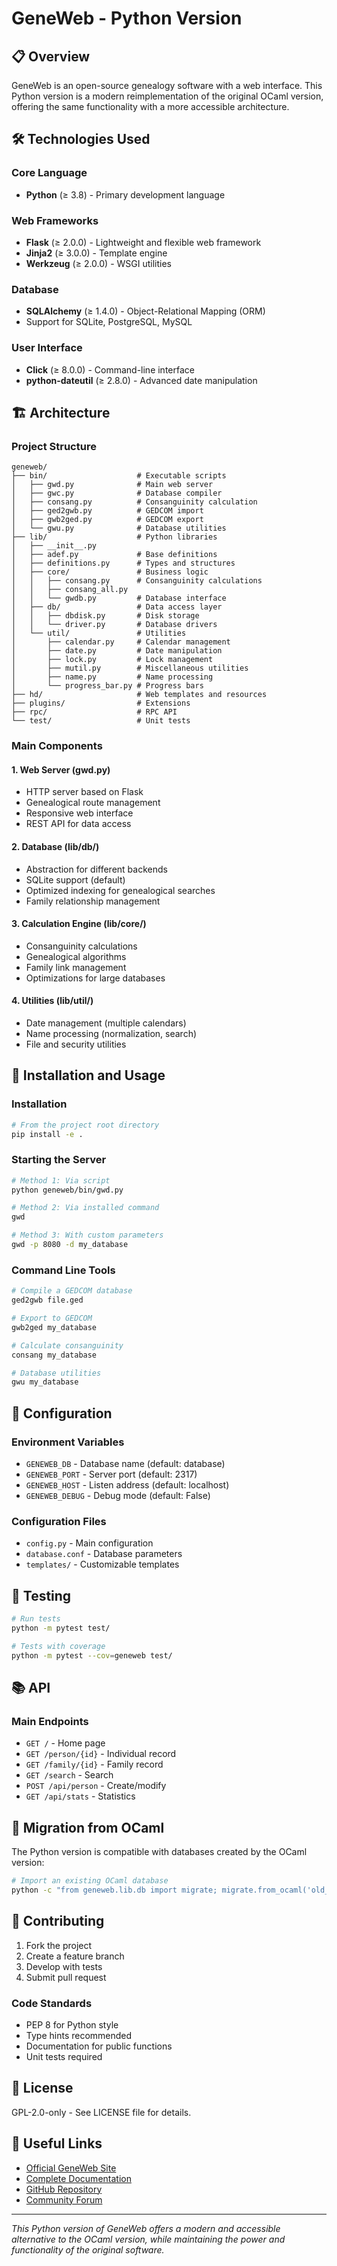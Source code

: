 # GeneWeb - Python Version

## 📋 Overview

GeneWeb is an open-source genealogy software with a web interface. This Python version is a modern reimplementation of the original OCaml version, offering the same functionality with a more accessible architecture.

## 🛠️ Technologies Used

### Core Language
- **Python** (≥ 3.8) - Primary development language

### Web Frameworks
- **Flask** (≥ 2.0.0) - Lightweight and flexible web framework
- **Jinja2** (≥ 3.0.0) - Template engine
- **Werkzeug** (≥ 2.0.0) - WSGI utilities

### Database
- **SQLAlchemy** (≥ 1.4.0) - Object-Relational Mapping (ORM)
- Support for SQLite, PostgreSQL, MySQL

### User Interface
- **Click** (≥ 8.0.0) - Command-line interface
- **python-dateutil** (≥ 2.8.0) - Advanced date manipulation

## 🏗️ Architecture

### Project Structure
```
geneweb/
├── bin/                    # Executable scripts
│   ├── gwd.py              # Main web server
│   ├── gwc.py              # Database compiler
│   ├── consang.py          # Consanguinity calculation
│   ├── ged2gwb.py          # GEDCOM import
│   ├── gwb2ged.py          # GEDCOM export
│   └── gwu.py              # Database utilities
├── lib/                    # Python libraries
│   ├── __init__.py
│   ├── adef.py             # Base definitions
│   ├── definitions.py      # Types and structures
│   ├── core/               # Business logic
│   │   ├── consang.py      # Consanguinity calculations
│   │   ├── consang_all.py
│   │   └── gwdb.py         # Database interface
│   ├── db/                 # Data access layer
│   │   ├── dbdisk.py       # Disk storage
│   │   └── driver.py       # Database drivers
│   └── util/               # Utilities
│       ├── calendar.py     # Calendar management
│       ├── date.py         # Date manipulation
│       ├── lock.py         # Lock management
│       ├── mutil.py        # Miscellaneous utilities
│       ├── name.py         # Name processing
│       └── progress_bar.py # Progress bars
├── hd/                     # Web templates and resources
├── plugins/                # Extensions
├── rpc/                    # RPC API
└── test/                   # Unit tests
```


### Main Components

#### 1. Web Server (gwd.py)
- HTTP server based on Flask
- Genealogical route management
- Responsive web interface
- REST API for data access

#### 2. Database (lib/db/)
- Abstraction for different backends
- SQLite support (default)
- Optimized indexing for genealogical searches
- Family relationship management

#### 3. Calculation Engine (lib/core/)
- Consanguinity calculations
- Genealogical algorithms
- Family link management
- Optimizations for large databases

#### 4. Utilities (lib/util/)
- Date management (multiple calendars)
- Name processing (normalization, search)
- File and security utilities

## 🚀 Installation and Usage

### Installation
```bash
# From the project root directory
pip install -e .
```

### Starting the Server
```bash
# Method 1: Via script
python geneweb/bin/gwd.py

# Method 2: Via installed command
gwd

# Method 3: With custom parameters
gwd -p 8080 -d my_database
```

### Command Line Tools
```bash
# Compile a GEDCOM database
ged2gwb file.ged

# Export to GEDCOM
gwb2ged my_database

# Calculate consanguinity
consang my_database

# Database utilities
gwu my_database
```

## 🔧 Configuration

### Environment Variables
- `GENEWEB_DB` - Database name (default: database)
- `GENEWEB_PORT` - Server port (default: 2317)
- `GENEWEB_HOST` - Listen address (default: localhost)
- `GENEWEB_DEBUG` - Debug mode (default: False)

### Configuration Files
- `config.py` - Main configuration
- `database.conf` - Database parameters
- `templates/` - Customizable templates

## 🧪 Testing

```bash
# Run tests
python -m pytest test/

# Tests with coverage
python -m pytest --cov=geneweb test/
```

## 📚 API

### Main Endpoints
- `GET /` - Home page
- `GET /person/{id}` - Individual record
- `GET /family/{id}` - Family record
- `GET /search` - Search
- `POST /api/person` - Create/modify
- `GET /api/stats` - Statistics

## 🔄 Migration from OCaml

The Python version is compatible with databases created by the OCaml version:

```bash
# Import an existing OCaml database
python -c "from geneweb.lib.db import migrate; migrate.from_ocaml('old_database')"
```

## 🤝 Contributing

1. Fork the project
2. Create a feature branch
3. Develop with tests
4. Submit pull request

### Code Standards
- PEP 8 for Python style
- Type hints recommended
- Documentation for public functions
- Unit tests required

## 📄 License

GPL-2.0-only - See LICENSE file for details.

## 🔗 Useful Links

- [Official GeneWeb Site](https://geneweb.org)
- [Complete Documentation](https://geneweb.tuxfamily.org/wiki/GeneWeb)
- [GitHub Repository](https://github.com/geneweb/geneweb)
- [Community Forum](https://geneweb.org/forum)

---

*This Python version of GeneWeb offers a modern and accessible alternative to the OCaml version, while maintaining the power and functionality of the original software.*